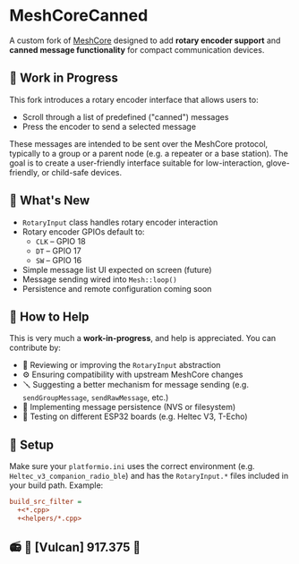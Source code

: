 # MeshCoreCanned

A custom fork of [MeshCore](https://github.com/ripplebiz/MeshCore) designed to add **rotary encoder support** and **canned message functionality** for compact communication devices.

## 🚧 Work in Progress

This fork introduces a rotary encoder interface that allows users to:
- Scroll through a list of predefined ("canned") messages
- Press the encoder to send a selected message

These messages are intended to be sent over the MeshCore protocol, typically to a group or a parent node (e.g. a repeater or a base station). The goal is to create a user-friendly interface suitable for low-interaction, glove-friendly, or child-safe devices.

## 🔧 What's New

- `RotaryInput` class handles rotary encoder interaction
- Rotary encoder GPIOs default to:
  - `CLK` – GPIO 18
  - `DT` – GPIO 17
  - `SW` – GPIO 16
- Simple message list UI expected on screen (future)
- Message sending wired into `Mesh::loop()`
- Persistence and remote configuration coming soon

## 🤝 How to Help

This is very much a **work-in-progress**, and help is appreciated. You can contribute by:

- 🧠 Reviewing or improving the `RotaryInput` abstraction
- ⚙️ Ensuring compatibility with upstream MeshCore changes
- 🪛 Suggesting a better mechanism for message sending (e.g. `sendGroupMessage`, `sendRawMessage`, etc.)
- 💾 Implementing message persistence (NVS or filesystem)
- 🧪 Testing on different ESP32 boards (e.g. Heltec V3, T-Echo)

## 🔌 Setup

Make sure your `platformio.ini` uses the correct environment (e.g. `Heltec_v3_companion_radio_ble`) and has the `RotaryInput.*` files included in your build path. Example:

```ini
build_src_filter = 
  +<*.cpp>
  +<helpers/*.cpp>
```

## 📻 📣 [Vulcan] 917.375 🥝 

